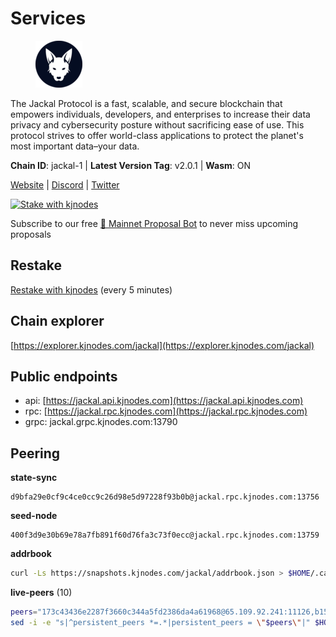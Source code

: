 # Services

<figure><img src="https://raw.githubusercontent.com/kj89/cosmos-images/main/logos/jackal.png" alt=""><figcaption></figcaption></figure>

The Jackal Protocol is a fast, scalable, and secure blockchain that empowers  individuals, developers, and enterprises to increase their data privacy and  cybersecurity posture without sacrificing ease of use. This protocol strives  to offer world-class applications to protect the planet's most important data–your data.

**Chain ID**: jackal-1 | **Latest Version Tag**: v2.0.1 | **Wasm**: ON

[Website](https://jackalprotocol.com) | [Discord](https://discord.com/invite/5GKym3p6rj) | [Twitter](https://twitter.com/Jackal_Protocol)

[![Stake with kjnodes](https://i.ibb.co/cr44Q8j/button-stake-with-kjnodes.png)](https://restake.app/jackal/jklvaloper1tr3wm3mdkz0tda6t7vavqnn7fe2g4un0f67xmt)

Subscribe to our free [🤖 Mainnet Proposal Bot](https://t.me/kjnodes_proposal_bot) to never miss upcoming proposals

## Restake

[Restake with kjnodes](https://restake.app/jackal/jklvaloper1tr3wm3mdkz0tda6t7vavqnn7fe2g4un0f67xmt) (every 5 minutes)
## Chain explorer
[https://explorer.kjnodes.com/jackal](https://explorer.kjnodes.com/jackal)

## Public endpoints

* api: [https://jackal.api.kjnodes.com](https://jackal.api.kjnodes.com)
* rpc: [https://jackal.rpc.kjnodes.com](https://jackal.rpc.kjnodes.com)
* grpc: jackal.grpc.kjnodes.com:13790

## Peering

**state-sync**

```text
d9bfa29e0cf9c4ce0cc9c26d98e5d97228f93b0b@jackal.rpc.kjnodes.com:13756
```

**seed-node**

```text
400f3d9e30b69e78a7fb891f60d76fa3c73f0ecc@jackal.rpc.kjnodes.com:13759
```

**addrbook**
```bash
curl -Ls https://snapshots.kjnodes.com/jackal/addrbook.json > $HOME/.canine/config/addrbook.json
```

**live-peers** (10)
```bash
peers="173c43436e2287f3660c344a5fd2386da4a61968@65.109.92.241:11126,b15c8d32e2ab76a21434a8e0cb1b94ca63e7da8a@85.239.241.71:26656,d39fecbc409541de13fa644d90066d4dabe08262@95.165.89.222:24475,3576d2b9b3195f64024b5308d5435875f33f2a19@154.12.227.132:26656,c5b43622ecd7413dd41905f6f8f5b5befd299ced@65.109.65.210:32656,6ea2783ba59a3e54ec963fac41709ddd76218650@192.99.4.20:29656,51cbeb39315ef7366b77953ebf6ad905443e6e30@65.109.93.44:17556,0985977a794b298e7ef990fe344d572c60c453b1@172.105.72.158:26656,26b6255375a592c3b0664bd474a6975f468c3785@88.99.164.158:11126,d9bfa29e0cf9c4ce0cc9c26d98e5d97228f93b0b@65.109.88.38:13756"
sed -i -e "s|^persistent_peers *=.*|persistent_peers = \"$peers\"|" $HOME/.canine/config/config.toml
```
